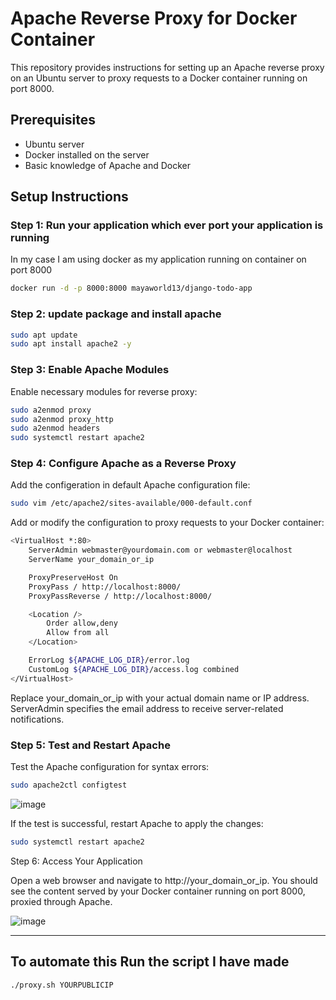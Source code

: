 # Apache Reverse Proxy for Docker Container  

This repository provides instructions for setting up an Apache reverse proxy on an Ubuntu server to proxy requests to a Docker container running on port 8000.

## Prerequisites

- Ubuntu server
- Docker installed on the server
- Basic knowledge of Apache and Docker

## Setup Instructions

### Step 1: Run your application which ever port your application is running

In my case I am using docker as my application running on container on port 8000

   ```sh
   docker run -d -p 8000:8000 mayaworld13/django-todo-app
   ```
### Step 2: update package and install apache
  ```sh
  sudo apt update
  sudo apt install apache2 -y
  ```
### Step 3: Enable Apache Modules
Enable necessary modules for reverse proxy:

```sh
sudo a2enmod proxy
sudo a2enmod proxy_http
sudo a2enmod headers
sudo systemctl restart apache2
```
### Step 4: Configure Apache as a Reverse Proxy
Add the configeration in  default Apache configuration file:

```sh
sudo vim /etc/apache2/sites-available/000-default.conf
```
Add or modify the configuration to proxy requests to your Docker container:

```sh
<VirtualHost *:80>
    ServerAdmin webmaster@yourdomain.com or webmaster@localhost
    ServerName your_domain_or_ip

    ProxyPreserveHost On
    ProxyPass / http://localhost:8000/
    ProxyPassReverse / http://localhost:8000/

    <Location />
        Order allow,deny
        Allow from all
    </Location>

    ErrorLog ${APACHE_LOG_DIR}/error.log
    CustomLog ${APACHE_LOG_DIR}/access.log combined
</VirtualHost>
```

Replace your_domain_or_ip with your actual domain name or IP address. ServerAdmin specifies the email address to receive server-related notifications.

### Step 5: Test and Restart Apache
Test the Apache configuration for syntax errors:

```sh
sudo apache2ctl configtest
```
![image](https://github.com/mayaworld13/proxy-server/assets/127987256/cdd97088-6a4f-482a-8e54-c044ca415332)

If the test is successful, restart Apache to apply the changes:

```sh
sudo systemctl restart apache2
```

Step 6: Access Your Application

Open a web browser and navigate to http://your_domain_or_ip. You should see the content served by your Docker container running on port 8000, proxied through Apache.

![image](https://github.com/mayaworld13/proxy-server/assets/127987256/5e847214-21a3-4a11-8a5c-d7bff0c867af)

---

## To automate this Run the script I have made

```sh
./proxy.sh YOURPUBLICIP
```
